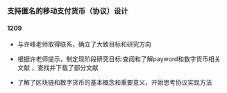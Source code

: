 ### 支持匿名的移动支付货币（协议）设计

#### 1209

- 与许峰老师取得联系，确立了大致目标和研究方向

- 根据许老师提示，制定现阶段研究目标:查阅和了解payword和数字货币相关文献
，查找并下载了部分文献

- 了解了区块链和数字货币的基本概念和重要意义，开始思考协议实现方法

